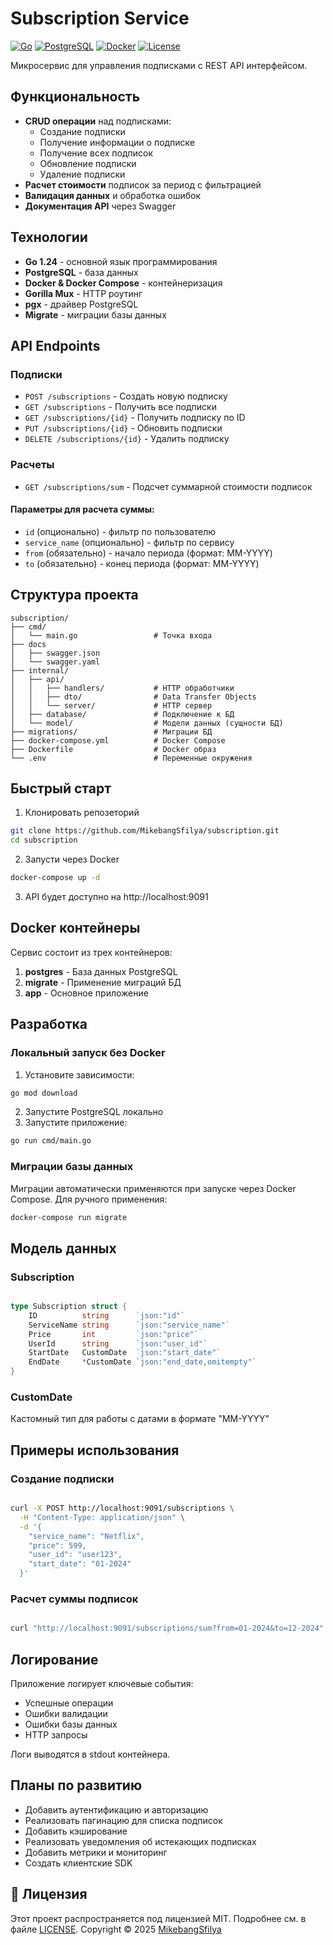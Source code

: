 # Subscription Service

[![Go](https://img.shields.io/badge/Go-1.24-blue)](https://golang.org)
[![PostgreSQL](https://img.shields.io/badge/PostgreSQL-16-%234169E1)](https://www.postgresql.org)
[![Docker](https://img.shields.io/badge/Docker-✔-2496ED)](https://docker.com)
[![License](https://img.shields.io/badge/license-MIT-green)](LICENSE)

Микросервис для управления подписками с REST API интерфейсом.

## Функциональность

- **CRUD операции** над подписками:
    - Создание подписки
    - Получение информации о подписке    
    - Получение всех подписок    
    - Обновление подписки    
    - Удаление подписки    
- **Расчет стоимости** подписок за период с фильтрацией
- **Валидация данных** и обработка ошибок
- **Документация API** через Swagger
## Технологии

- **Go 1.24** - основной язык программирования 
- **PostgreSQL** - база данных
- **Docker & Docker Compose** - контейнеризация
- **Gorilla Mux** - HTTP роутинг
- **pgx** - драйвер PostgreSQL
- **Migrate** - миграции базы данных

##  API Endpoints

### Подписки

- `POST /subscriptions` - Создать новую подписку
- `GET /subscriptions` - Получить все подписки
- `GET /subscriptions/{id}` - Получить подписку по ID
- `PUT /subscriptions/{id}` - Обновить подписки
- `DELETE /subscriptions/{id}` - Удалить подписку
### Расчеты

- `GET /subscriptions/sum` - Подсчет суммарной стоимости подписок
#### Параметры для расчета суммы:

- `id` (опционально) - фильтр по пользователю
- `service_name` (опционально) - фильтр по сервису
- `from` (обязательно) - начало периода (формат: MM-YYYY)  
- `to` (обязательно) - конец периода (формат: MM-YYYY)

## Структура проекта

```text
subscription/
├── cmd/
│   └── main.go                 # Точка входа
├── docs           
│   ├── swagger.json                
│   └── swagger.yaml           
├── internal/
│   ├── api/
│   │   ├── handlers/           # HTTP обработчики
│   │   ├── dto/                # Data Transfer Objects  
│   │   └── server/             # HTTP сервер
│   ├── database/               # Подключение к БД
│   └── model/                  # Модели данных (сущности БД)
├── migrations/                 # Миграции БД
├── docker-compose.yml          # Docker Compose
├── Dockerfile                  # Docker образ
└── .env                        # Переменные окружения
```
##  Быстрый старт

1. Клонировать репозеторий
```bash
git clone https://github.com/MikebangSfilya/subscription.git
cd subscription
```

2. Запусти через Docker
```bash
docker-compose up -d
```
3. API будет доступно на http://localhost:9091


##  Docker контейнеры

Сервис состоит из трех контейнеров:
1. **postgres** - База данных PostgreSQL
2. **migrate** - Применение миграций БД
3. **app** - Основное приложение

## Разработка

### Локальный запуск без Docker

1. Установите зависимости:

```bash
go mod download
```

2. Запустите PostgreSQL локально
3. Запустите приложение:
```bash
go run cmd/main.go
```

### Миграции базы данных

Миграции автоматически применяются при запуске через Docker Compose. Для ручного применения:

```bash
docker-compose run migrate
```

##  Модель данных

### Subscription

```go

type Subscription struct {
    ID          string      `json:"id"`
    ServiceName string      `json:"service_name"`
    Price       int         `json:"price"`
    UserId      string      `json:"user_id"`
    StartDate   CustomDate  `json:"start_date"`
    EndDate     *CustomDate `json:"end_date,omitempty"`
}
```

### CustomDate

Кастомный тип для работы с датами в формате "MM-YYYY"

##  Примеры использования

### Создание подписки

```bash

curl -X POST http://localhost:9091/subscriptions \
  -H "Content-Type: application/json" \
  -d '{
    "service_name": "Netflix",
    "price": 599,
    "user_id": "user123",
    "start_date": "01-2024"
  }'
```

### Расчет суммы подписок

```bash

curl "http://localhost:9091/subscriptions/sum?from=01-2024&to=12-2024"
```

##  Логирование

Приложение логирует ключевые события:

- Успешные операции
- Ошибки валидации
- Ошибки базы данных
- HTTP запросы

Логи выводятся в stdout контейнера.

##  Планы по развитию

- Добавить аутентификацию и авторизацию
- Реализовать пагинацию для списка подписок
- Добавить кэширование
- Реализовать уведомления об истекающих подписках
- Добавить метрики и мониторинг
- Создать клиентские SDK
## 📄 Лицензия
Этот проект распространяется под лицензией MIT. Подробнее см. в файле [LICENSE](LICENSE).
Copyright © 2025 [MikebangSfilya](https://github.com/MikebangSfilya)